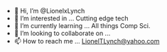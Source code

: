 - 👋 Hi, I’m @LionelxLynch
- 👀 I’m interested in ... Cutting edge tech
- 🌱 I’m currently learning ... All things Comp Sci.
- 💞️ I’m looking to collaborate on ... 
- 📫 How to reach me ... LionelTLynch@yahoo.com

<!---
LionelxLynch/LionelxLynch is a ✨ special ✨ repository because its `README.md` (this file) appears on your GitHub profile.
You can click the Preview link to take a look at your changes.
--->
